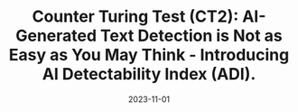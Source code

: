 ---
title: "Counter Turing Test (CT2): AI-Generated Text Detection is Not as Easy as
You May Think - Introducing AI Detectability Index (ADI)."
collection: submitted
permalink: /publication/2022-11-01-paper-title-number-3
excerpt: 'Megha Chakraborty, <i><b>S.M Towhidul Islam Tonmoy</b></i>, S M Mehedi Zaman, Shreya Gautam, Tanay
Kumar, Krish Sharma, Niyar R Barman, Chandan Gupta, Vinija Jain, Aman Chadha, Amit P. Sheth,
Amitava Das'
date: 2023-11-01
venue: 'EMNLP'
#paperurl: 'https://ieeexplore.ieee.org/abstract/document/10020393/'
#citation: 'Anku Rani, <i>S.M Towhidul Islam Tonmoy</i>, Dwip D. Dalal, Shreya Gautam, Megha Chakraborty, Aman
#Chadha, Amit Sheth and Amitava Das'
---